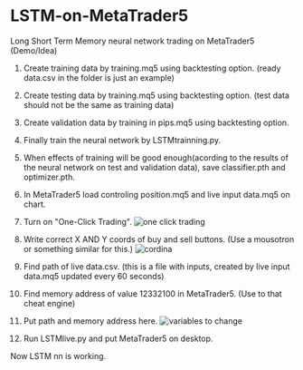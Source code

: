 # LSTM-on-MetaTrader5
Long Short Term Memory neural network trading on MetaTrader5 (Demo/Idea)


1. Create training data by training.mq5 using backtesting option. (ready data.csv in the folder is just an example)

2. Create testing data by training.mq5 using backtesting option. (test data should not be the same as training data)

3. Create validation data by training in pips.mq5 using backtesting option.

4. Finally train the neural network by LSTMtrainning.py.

5. When effects of training will be good enough(acording to the results of the neural network on test and validation data), save classifier.pth and optimizer.pth.

6. In MetaTrader5 load controling position.mq5 and live input data.mq5 on chart.

7. Turn on "One-Click Trading".
![one click trading](https://user-images.githubusercontent.com/79338815/110393510-f0d03e00-806a-11eb-8986-9d77304ffb68.JPG)

8. Write correct X AND Y coords of buy and sell buttons. (Use a mousotron or something similar for this.)
![cordina](https://user-images.githubusercontent.com/79338815/110393646-35f47000-806b-11eb-90ef-8c9e9af05b2e.JPG)

9. Find path of live data.csv. (this is a file with inputs, created by live input data.mq5 updated every 60 seconds) 

10. Find memory address of value 12332100 in MetaTrader5. (Use to that cheat engine)

11. Put path and memory address here.
![variables to change](https://user-images.githubusercontent.com/79338815/110396929-22e49e80-8071-11eb-8dcf-55a5643d125e.JPG)

12. Run LSTMlive.py and put MetaTrader5 on desktop.



Now LSTM nn is working.
